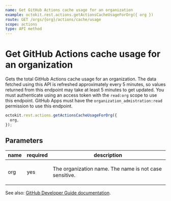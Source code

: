 ```yaml
---
name: Get GitHub Actions cache usage for an organization
example: octokit.rest.actions.getActionsCacheUsageForOrg({ org })
route: GET /orgs/{org}/actions/cache/usage
scope: actions
type: API method
---
```


# Get GitHub Actions cache usage for an organization

Gets the total GitHub Actions cache usage for an organization.
The data fetched using this API is refreshed approximately every 5 minutes, so values returned from this endpoint may take at least 5 minutes to get updated.
You must authenticate using an access token with the `read:org` scope to use this endpoint. GitHub Apps must have the `organization_admistration:read` permission to use this endpoint.

```js
octokit.rest.actions.getActionsCacheUsageForOrg({
  org,
});
```

## Parameters

<table>
  <thead>
    <tr>
      <th>name</th>
      <th>required</th>
      <th>description</th>
    </tr>
  </thead>
  <tbody>
    <tr><td>org</td><td>yes</td><td>

The organization name. The name is not case sensitive.

</td></tr>
  </tbody>
</table>

See also: [GitHub Developer Guide documentation](https://docs.github.com/rest/actions/cache#get-github-actions-cache-usage-for-an-organization).
